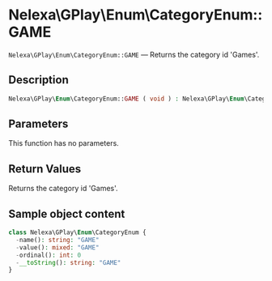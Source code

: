 # Nelexa\GPlay\Enum\CategoryEnum::GAME
`Nelexa\GPlay\Enum\CategoryEnum::GAME` — Returns the category id 'Games'.

## Description
```php
Nelexa\GPlay\Enum\CategoryEnum::GAME ( void ) : Nelexa\GPlay\Enum\CategoryEnum
```

## Parameters
This function has no parameters.

## Return Values
Returns the category id 'Games'.

## Sample object content
```php
class Nelexa\GPlay\Enum\CategoryEnum {
  -name(): string: "GAME"
  -value(): mixed: "GAME"
  -ordinal(): int: 0
  -__toString(): string: "GAME"
}
```
